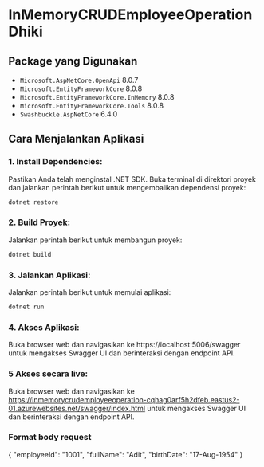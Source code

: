 # InMemoryCRUDEmployeeOperationDhiki

## Package yang Digunakan
- `Microsoft.AspNetCore.OpenApi` 8.0.7
- `Microsoft.EntityFrameworkCore` 8.0.8
- `Microsoft.EntityFrameworkCore.InMemory` 8.0.8
- `Microsoft.EntityFrameworkCore.Tools` 8.0.8
- `Swashbuckle.AspNetCore` 6.4.0


## Cara Menjalankan Aplikasi
### 1. Install Dependencies:  
Pastikan Anda telah menginstal .NET SDK.
Buka terminal di direktori proyek dan jalankan perintah berikut untuk mengembalikan dependensi proyek:
```bash
dotnet restore
```

### 2. Build Proyek:  
Jalankan perintah berikut untuk membangun proyek:
```bash
dotnet build
```

### 3. Jalankan Aplikasi:  
Jalankan perintah berikut untuk memulai aplikasi:
```bash
dotnet run
```
### 4. Akses Aplikasi:
Buka browser web dan navigasikan ke https://localhost:5006/swagger untuk mengakses Swagger UI dan berinteraksi dengan endpoint API.

### 5 Akses secara live:
Buka browser web dan navigasikan ke https://inmemorycrudemployeeoperation-cqhag0arf5h2dfeb.eastus2-01.azurewebsites.net/swagger/index.html untuk mengakses Swagger UI dan berinteraksi dengan endpoint API.

### Format body request
{
"employeeId": "1001",
"fullName": "Adit",
"birthDate": "17-Aug-1954"
}
